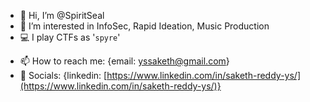 - 👋 Hi, I’m @SpiritSeal
- 👀 I’m interested in InfoSec, Rapid Ideation, Music Production
- 💻 I play CTFs as '`spyre`'
<!---
- 🌱 I’m currently learning ...
- 💞️ I’m looking to collaborate on ...

SpiritSeal/SpiritSeal is a ✨ special ✨ repository because its `README.md` (this file) appears on your GitHub profile.
You can click the Preview link to take a look at your changes.
--->
- 📫 How to reach me: {email: yssaketh@gmail.com}
- 📱 Socials: {linkedin: [https://www.linkedin.com/in/saketh-reddy-ys/](https://www.linkedin.com/in/saketh-reddy-ys/)}
